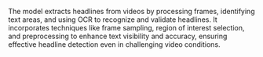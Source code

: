 The model extracts headlines from videos by processing frames, identifying text areas, and using OCR to recognize and validate headlines.
It incorporates techniques like frame sampling, region of interest selection, and preprocessing to enhance text visibility and accuracy, ensuring effective headline detection even in challenging video conditions.



